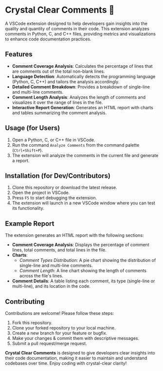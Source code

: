 # Crystal Clear Comments 🔮

A VSCode extension designed to help developers gain insights into the quality and quantity of comments in their code. This extension analyzes comments in Python, C, and C++ files, providing metrics and visualizations to enhance code documentation practices.

## Features

- **Comment Coverage Analysis**: Calculates the percentage of lines that are comments out of the total non-blank lines.
- **Language Detection**: Automatically detects the programming language (Python, C, C++) and tailors the analysis accordingly.
- **Detailed Comment Breakdown**: Provides a breakdown of single-line and multi-line comments.
- **Comment Length Analysis**: Analyzes the length of comments and visualizes it over the range of lines in the file.
- **Interactive Report Generation**: Generates an HTML report with charts and tables summarizing the comment analysis.

## Usage (for Users)

1. Open a Python, C, or C++ file in VSCode.
2. Run the command `Analyze Comments` from the command palette (`Ctrl+Shift+P`).
3. The extension will analyze the comments in the current file and generate a report.

## Installation (for Dev/Contributors)

1. Clone this repository or download the latest release.
2. Open the project in VSCode.
3. Press `F5` to start debugging the extension.
4. The extension will launch in a new VSCode window where you can test its functionality.

## Example Report

The extension generates an HTML report with the following sections:

- **Comment Coverage Analysis**: Displays the percentage of comment lines, total comments, and total lines in the file.
- **Charts**:
  - _Comment Types Distribution_: A pie chart showing the distribution of single-line and multi-line comments.
  - _Comment Length_: A line chart showing the length of comments across the file's lines.
- **Comment Details**: A table listing each comment, its type (single-line or multi-line), and its location in the code.

## Contributing

Contributions are welcome! Please follow these steps:

1. Fork this repository.
2. Clone your forked repository to your local machine.
3. Create a new branch for your feature or bugfix.
4. Make your changes & commit them with descriptive messages.
5. Submit a pull request/merge request.

**Crystal Clear Comments** is designed to give developers clear insights into their code documentation, making it easier to maintain and understand codebases over time. Enjoy coding with crystal-clear clarity!
